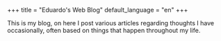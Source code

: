 +++
title = "Eduardo's Web Blog"
default_language = "en"
+++

This is my blog, on here I post various articles regarding thoughts I have occasionally,
often based on things that happen throughout my life.
